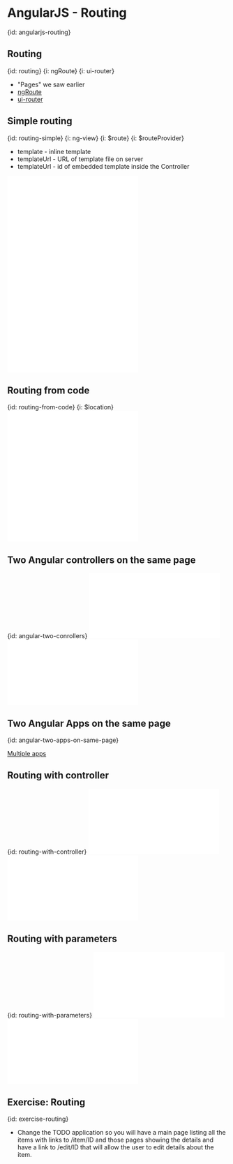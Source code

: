 # AngularJS - Routing
{id: angularjs-routing}

## Routing
{id: routing}
{i: ngRoute}
{i: ui-router}

* "Pages" we saw earlier
* [ngRoute](https://docs.angularjs.org/api/ngRoute)
* [ui-router](https://github.com/angular-ui/ui-router)



## Simple routing
{id: routing-simple}
{i: ng-view}
{i: $route}
{i: $routeProvider}

* template - inline template
* templateUrl - URL of template file on server
* templateUrl - id of embedded template inside the Controller

![](examples/angular/simple_routing.html)
![](examples/angular/simple_routing.js)
![](examples/angular/second.html)



## Routing from code
{id: routing-from-code}
{i: $location}
![](examples/angular/routing_from_code.html)
![](examples/angular/routing_from_code.js)


## Two Angular controllers on the same page
{id: angular-two-conrollers}
![](examples/try/two.html)
![](examples/try/two.js)


## Two Angular Apps on the same page
{id: angular-two-apps-on-same-page}


<a href="http://stackoverflow.com/questions/18571301/angularjs-multiple-ng-app-within-a-page">Multiple apps</a>




## Routing with controller
{id: routing-with-controller}
![](examples/angular/routing_controller.html)
![](examples/angular/routing_controller.js)


## Routing with parameters
{id: routing-with-parameters}
![](examples/angular/routing_params.html)
![](examples/angular/routing_params.js)


## Exercise: Routing
{id: exercise-routing}

* Change the TODO application so you will have a main page listing all the items with links to /item/ID and those pages showing the details and have a link to /edit/ID that will allow the user to edit details about the item.






